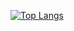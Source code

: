 [![Top Langs](https://github-readme-stats.vercel.app/api/top-langs/?username=beatriz5&layout=compact)](https://github.com/beatriz5/github-readme-stats)
